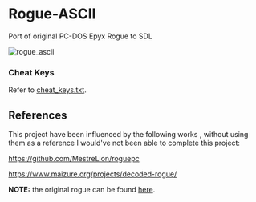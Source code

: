 # Rogue-ASCII
Port of original PC-DOS Epyx Rogue to SDL

![rogue_ascii](https://github.com/raytomely/Rogue-ASCII/assets/45993451/9313a7eb-dae1-4d28-8218-00c458903241)


### Cheat Keys
Refer to [cheat_keys.txt](cheat_keys.txt).


## References
This project have been influenced by the following works , without using them as a reference I would've not been able to complete this project:

https://github.com/MestreLion/roguepc

https://www.maizure.org/projects/decoded-rogue/

**NOTE:** the original rogue can be found [here](https://britzl.github.io/roguearchive/).

